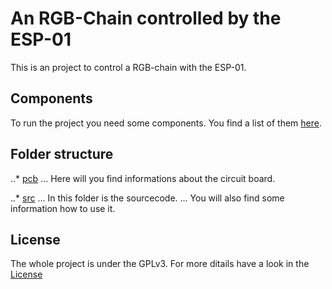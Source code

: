 # An RGB-Chain controlled by the ESP-01
This is an project to control a RGB-chain with the ESP-01.

## Components
To run the project you need some components. 
You find a list of them [here]().

## Folder structure
..* [pcb]()
... Here will you find informations about the circuit board.

..* [src]()
... In this folder is the sourcecode.
... You will also find some information how to use it.

## License
The whole project is under the GPLv3.
For more ditails have a look in the [License](https://github.com/bitifeye/esp8266-01_rgb-chain/blob/master/LICENSE) 

